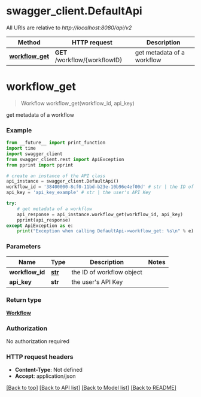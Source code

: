 # swagger_client.DefaultApi

All URIs are relative to *http://localhost:8080/api/v2*

Method | HTTP request | Description
------------- | ------------- | -------------
[**workflow_get**](DefaultApi.md#workflow_get) | **GET** /workflow/{workflowID} | get metadata of a workflow

# **workflow_get**
> Workflow workflow_get(workflow_id, api_key)

get metadata of a workflow

### Example
```python
from __future__ import print_function
import time
import swagger_client
from swagger_client.rest import ApiException
from pprint import pprint

# create an instance of the API class
api_instance = swagger_client.DefaultApi()
workflow_id = '38400000-8cf0-11bd-b23e-10b96e4ef00d' # str | the ID of workflow object
api_key = 'api_key_example' # str | the user's API Key

try:
    # get metadata of a workflow
    api_response = api_instance.workflow_get(workflow_id, api_key)
    pprint(api_response)
except ApiException as e:
    print("Exception when calling DefaultApi->workflow_get: %s\n" % e)
```

### Parameters

Name | Type | Description  | Notes
------------- | ------------- | ------------- | -------------
 **workflow_id** | [**str**](.md)| the ID of workflow object | 
 **api_key** | **str**| the user&#x27;s API Key | 

### Return type

[**Workflow**](Workflow.md)

### Authorization

No authorization required

### HTTP request headers

 - **Content-Type**: Not defined
 - **Accept**: application/json

[[Back to top]](#) [[Back to API list]](../README.md#documentation-for-api-endpoints) [[Back to Model list]](../README.md#documentation-for-models) [[Back to README]](../README.md)

